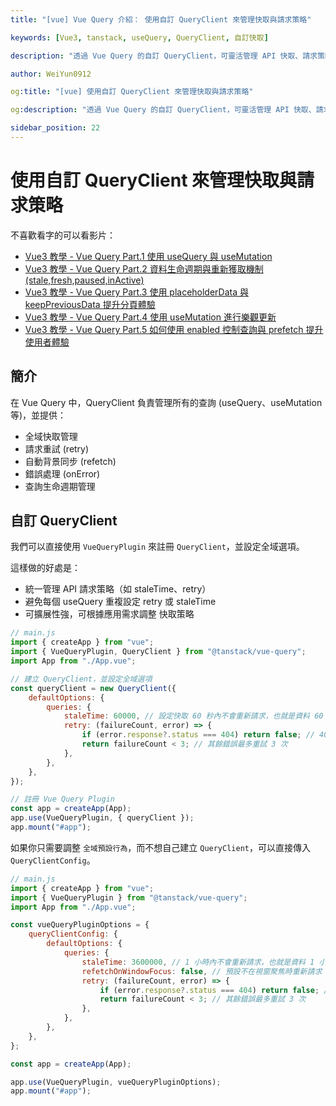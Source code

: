 ```yaml
---
title: "[vue] Vue Query 介紹： 使用自訂 QueryClient 來管理快取與請求策略"

keywords: [Vue3, tanstack, useQuery, QueryClient, 自訂快取]

description: "透過 Vue Query 的自訂 QueryClient，可靈活管理 API 快取、請求策略。"

author: WeiYun0912

og:title: "[vue] 使用自訂 QueryClient 來管理快取與請求策略"

og:description: "透過 Vue Query 的自訂 QueryClient，可靈活管理 API 快取、請求策略。"

sidebar_position: 22
---
```


# 使用自訂 QueryClient 來管理快取與請求策略

不喜歡看字的可以看影片：

-   [Vue3 教學 - Vue Query Part.1 使用 useQuery 與 useMutation](https://www.youtube.com/watch?v=7MDI54nlEbc)
-   [Vue3 教學 - Vue Query Part.2 資料生命週期與重新獲取機制 (stale,fresh,paused,inActive)](https://www.youtube.com/watch?v=pxHSArLEvgs)
-   [Vue3 教學 - Vue Query Part.3 使用 placeholderData 與 keepPreviousData 提升分頁體驗](https://www.youtube.com/watch?v=skJWxXDljS0)
-   [Vue3 教學 - Vue Query Part.4 使用 useMutation 進行樂觀更新](https://www.youtube.com/watch?v=I-qGvLln-pg)
-   [Vue3 教學 - Vue Query Part.5 如何使用 enabled 控制查詢與 prefetch 提升使用者體驗](https://www.youtube.com/watch?v=8TpZAL-E6gs)

## 簡介

在 Vue Query 中，QueryClient 負責管理所有的查詢 (useQuery、useMutation 等)，並提供：

-   全域快取管理
-   請求重試 (retry)
-   自動背景同步 (refetch)
-   錯誤處理 (onError)
-   查詢生命週期管理

## 自訂 QueryClient

我們可以直接使用 `VueQueryPlugin` 來註冊 `QueryClient`，並設定全域選項。

這樣做的好處是：

-   統一管理 API 請求策略（如 staleTime、retry）
-   避免每個 useQuery 重複設定 retry 或 staleTime
-   可擴展性強，可根據應用需求調整 快取策略

```js title="main.js" showLineNumbers
// main.js
import { createApp } from "vue";
import { VueQueryPlugin, QueryClient } from "@tanstack/vue-query";
import App from "./App.vue";

// 建立 QueryClient，並設定全域選項
const queryClient = new QueryClient({
    defaultOptions: {
        queries: {
            staleTime: 60000, // 設定快取 60 秒內不會重新請求，也就是資料 60 秒內不會過期(fresh)
            retry: (failureCount, error) => {
                if (error.response?.status === 404) return false; // 404 不重試
                return failureCount < 3; // 其餘錯誤最多重試 3 次
            },
        },
    },
});

// 註冊 Vue Query Plugin
const app = createApp(App);
app.use(VueQueryPlugin, { queryClient });
app.mount("#app");
```

如果你只需要調整 `全域預設行為`，而不想自己建立 `QueryClient`，可以直接傳入 `QueryClientConfig`。

```js title="main.js" showLineNumbers
// main.js
import { createApp } from "vue";
import { VueQueryPlugin } from "@tanstack/vue-query";
import App from "./App.vue";

const vueQueryPluginOptions = {
    queryClientConfig: {
        defaultOptions: {
            queries: {
                staleTime: 3600000, // 1 小時內不會重新請求，也就是資料 1 小時內不會過期(fresh)
                refetchOnWindowFocus: false, // 預設不在視窗聚焦時重新請求
                retry: (failureCount, error) => {
                    if (error.response?.status === 404) return false; // 404 不重試
                    return failureCount < 3; // 其餘錯誤最多重試 3 次
                },
            },
        },
    },
};

const app = createApp(App);

app.use(VueQueryPlugin, vueQueryPluginOptions);
app.mount("#app");
```
